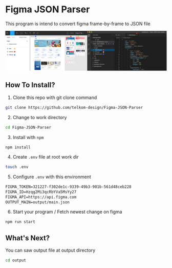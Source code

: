 # Figma JSON Parser

This program is intend to convert figma frame-by-frame to JSON file

![Preview](/preview.png)

## How To Install?

1. Clone this repo with git clone command
```sh
git clone https://github.com/telkom-design/Figma-JSON-Parser
```
2. Change to work directory
```sh
cd Figma-JSON-Parser
```
3. Install with `npm`
```sh
npm install
```
4. Create `.env` file at root work dir
```sh
touch .env
```
5. Configure `.env` with this environment
```
FIGMA_TOKEN=321227-f302de1c-9339-49b3-901b-561d48ceb228
FIGMA_ID=Hzqg2Mi3qcRbYVa5MsYy27
FIGMA_API=https://api.figma.com
OUTPUT_MAIN=output/main.json
```
6. Start your program / Fetch newest change on figma
```sh
npm run start
```

## What's Next?

You can saw output file at output directory
```sh
cd output
```